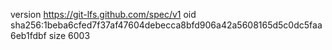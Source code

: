 version https://git-lfs.github.com/spec/v1
oid sha256:1beba6cfed7f37af47604debecca8bfd906a42a5608165d5c0dc5faa6eb1fdbf
size 6003
